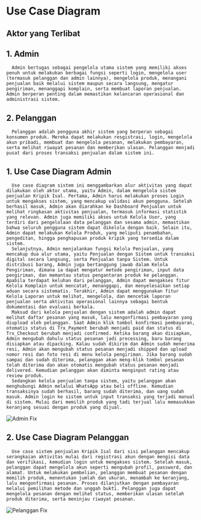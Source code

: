 # Use Case Diagram

## Aktor yang Terlibat
## 1. Admin
      Admin bertugas sebagai pengelola utama sistem yang memiliki akses penuh untuk melakukan berbagai fungsi seperti login, mengelola user (termasuk pelanggan dan admin lainnya), mengelola produk, menangani penjualan baik melalui sistem maupun secara langsung, mengatur pengiriman, menanggapi komplain, serta membuat laporan penjualan. Admin berperan penting dalam memastikan kelancaran operasional dan administrasi sistem.
      
## 2. Pelanggan
      Pelanggan adalah pengguna akhir sistem yang berperan sebagai konsumen produk. Mereka dapat melakukan resgistrasi, login, mengelola akun pribadi, membuat dan mengelola pesanan, melakukan pembayaran, serta melihat riwayat pesanan dan memberikan ulasan. Pelanggan menjadi pusat dari proses transaksi penjualan dalam sistem ini.
      
## 1. Use Case Diagram Admin
      Use case diagram sistem ini menggambarkan alur aktivitas yang dapat dilakukan oleh aktor utama, yaitu Admin, dalam mengelola sistem penjualan Kripik Isal. Pertama, Admin harus melakukan proses Login untuk mengakses sistem, yang mencakup validasi akun pengguna. Setelah berhasil masuk, Admin akan diarahkan ke Dashboard Penjualan untuk melihat ringkasan aktivitas penjualan, termasuk informasi statistik yang relevan. Admin juga memiliki akses untuk Kelola User, yang terdiri dari pengelolaan data pelanggan dan sesama admin, memastikan bahwa seluruh pengguna sistem dapat dikelola dengan baik. Selain itu, Admin dapat melakukan Kelola Produk, yang meliputi penambahan, pengeditan, hingga penghapusan produk kripik yang tersedia dalam sistem.
      Selanjutnya, Admin menjalankan fungsi Kelola Penjualan, yang mencakup dua alur utama, yaitu Penjualan dengan Sistem untuk transaksi digital secara langsung, serta Penjualan tanpa Sistem. Untuk distribusi barang, Admin juga bertanggung jawab dalam Kelola Pengiriman, dimana ia dapat mengatur metode pengiriman, input data pengiriman, dan memantau status pengantaran produk ke pelanggan. Apabila terdapat keluhan dari pelanggan, Admin dapat mengakses fitur Kelola Komplain untuk mencatat, menanggapi, dan menyelesaikan setiap aduan secara sistematis. Terakhir, Admin dapat menggunakan fitur Kelola Laporan untuk melihat, mengelola, dan mencetak laporan penjualan serta aktivitas operasional lainnya sebagai bentuk dokumentasi dan evaluasi berkala.
      Maksud dari kelola penjualan dengan sistem adalah admin dapat melihat daftar pesanan yang masuk, lalu mengonfirmasi pembayaran yang diupload oleh pelanggan. Saat Admin klik tombol konfirmasi pembayaran, otomatis status di Trx_Payment berubah menjadi paid dan status di Trx_Checkout berubah menjadi confirmed. Ketika barang akan disiapkan, Admin mengubah dahulu status pesanan jadi processing, baru barang disiapkan atau dipacking. Kalau sudah dikirim dan Admin sudah menerima resi, Admin akan mengubah status pesanan menjadi shipped dan upload nomor resi dan foto resi di menu kelola pengiriman. Jika barang sudah sampai dan sudah diterima, pelanggan akan meng-klik tombol pesanan telah diterima dan akan otomatis mengubah status pesanan menjadi delivered. Kemudian pelanggan akan diminta menginput rating atau review produk.
      Sedangkan kelola penjualan tanpa sistem, yaitu pelanggan akan menghubungi Admin melalui WhatsApp atau beli offline. Kemudian transaksinya sudah berhasil, barang sudah diterima, dan uang sudah masuk. Admin login ke sistem untuk input transaksi yang terjadi manual di sistem. Mulai dari memilih produk yang tadi terjual lalu memasukkan keranjang sesuai dengan produk yang dijual.

![Admin Fix](https://github.com/user-attachments/assets/b3d988b3-a9ae-47fb-a2dc-5ed9f4972d6e)

## 2. Use Case Diagram Pelanggan
      Use case sistem penjualan Kripik Isal dari sisi pelanggan mencakup serangkaian aktivitas mulai dari registrasi akun dengan mengisi data dan verifikasi, kemudian login untuk mengakses sistem. Setelah masuk, pelanggan dapat mengelola akun seperti mengubah profil, password, dan alamat. Untuk melakukan pembelian, pelanggan membuat pesanan dengan memilih produk, menentukan jumlah dan ukuran, menambah ke keranjang, lalu mengonfirmasi pesanan. Proses dilanjutkan dengan pembayaran melalui pemilihan metode dan unggah bukti. Pelanggan juga dapat mengelola pesanan dengan melihat status, memberikan ulasan setelah produk diterima, serta meninjau riwayat pesanan.

![Pelanggan Fix](https://github.com/user-attachments/assets/eee7520d-17e8-4780-9900-cd7fd7b75b5b)
